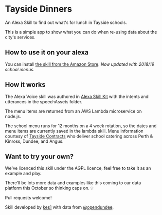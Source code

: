 # Tayside Dinners
An Alexa Skill to find out what's for lunch in Tayside schools.

This is a simple app to show what you can do when re-using data about the city's services. 

## How to use it on your alexa
You can install [the skill from the Amazon Store](https://www.amazon.co.uk/dp/B074R5X41G/).  _Now updated with 2018/19 school menus_. 

## How it works

The Alexa Voice skill was authored in [Alexa Skill Kit](https://developer.amazon.com/alexa-skills-kit) with the intents and utterances in the speechAssets folder.  

The menu items are returned from an AWS Lambda microservice on node.js.

The school menu runs for 12 months on a 4 week rotation, so the dates and menu items are currently saved in the lambda skill.  Menu information courtesy of [Tayside Contracts](http://www.tayside-contracts.co.uk/school-catering.cfm) who deliver school catering across Perth & Kinross, Dundee, and Angus.

## Want to try your own?

We've licenced this skill under the AGPL licence, feel free to take it as an example and play.  

There'll be lots more data and examples like this coming to our data platform this October so thinking caps on. :bulb:

Pull requests welcome!

Skill developed by [kes1](https://github.com/kes1/) with data from [@opendundee](https://twitter.com/opendundee).
